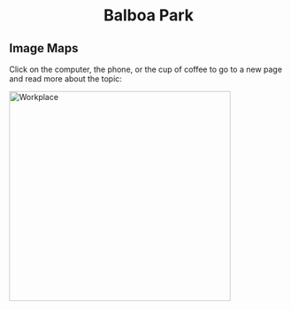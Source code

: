 <html>
<head>
    <title>Text alignment</title>
</head>
<body>
    <h1 align="center">Balboa Park</h1>
</body>

<body>

<h2>Image Maps</h2>
<p>Click on the computer, the phone, or the cup of coffee to go to a new page and read more about the topic:</p>

<img src="workplace.jpg" alt="Workplace" usemap="#workmap" width="400" height="379">

<map name="workmap">
  <area shape="rect" coords="34,44,270,350" alt="Computer" href="computer.htm">
  <area shape="rect" coords="290,172,333,250" alt="Phone" href="phone.htm">
  <area shape="circle" coords="337,300,44" alt="Cup of coffee" href="coffee.htm">
</map>

</body>
</html>

